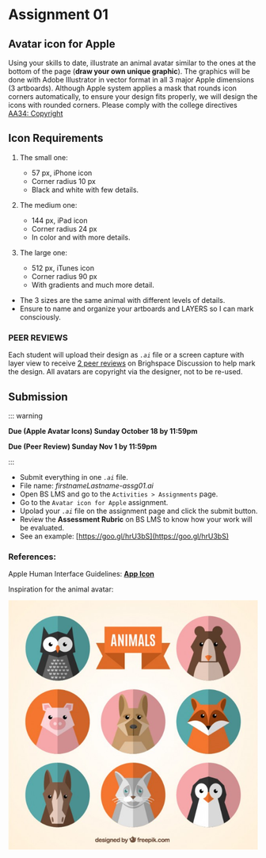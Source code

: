 # Assignment 01  

## Avatar icon for Apple

Using your skills to date, illustrate an animal avatar similar to the ones at the bottom of the page (**draw your own unique graphic**). The graphics will be done with Adobe Illustrator in vector format in all 3 major Apple dimensions (3 artboards). Although Apple system applies a mask that rounds icon corners automatically, to ensure your design fits properly, we will design the icons with rounded corners. Please comply with the college directives [AA34: Copyright](https://www.algonquincollege.com/policies/)


## Icon Requirements

<Badge text="Due Sun. Oct 18 by 11:59pm" />

1. The small one:
    - 57 px, iPhone icon 
    - Corner radius 10 px
    - Black and white with few details.

2. The medium one:
    - 144 px, iPad icon
    - Corner radius 24 px
    - In color and with more details.
3. The large one:
    - 512 px, iTunes icon
    - Corner radius 90 px
    - With gradients and much more detail.

- The 3 sizes are the same animal with different levels of details.
- Ensure to name and organize your artboards and LAYERS so I can mark consciously.


### PEER REVIEWS

<Badge text="Peer Review Due Sun. Nov 8 by 11:59pm" />

Each student will upload their design as *`.ai`* file or a screen capture with layer view to receive [2 peer reviews](https://brightspace.algonquincollege.com/d2l/le/187946/discussions/List) on Brighspace Discussion to help mark the design. All avatars are copyright via the designer, not to be re-used.


## Submission

::: warning

**Due (Apple Avatar Icons) Sunday October 18 by 11:59pm**

**Due (Peer Review) Sunday Nov 1 by 11:59pm**

:::

- Submit everything in one _`.ai`_ file.
- File name: *firstnameLastname-assg01.ai*
- Open BS LMS and go to the `Activities > Assignments` page.
- Go to the `Avatar icon for Apple` assignment.
- Upolad your _`.ai`_ file on the assignment page and click the submit button.
- Review the **Assessment Rubric** on BS LMS to know how your work will be evaluated.
- See an example: [https://goo.gl/hrU3bS](https://goo.gl/hrU3bS)

### References: 

Apple Human Interface Guidelines: [**App Icon**](https://developer.apple.com/design/human-interface-guidelines/ios/icons-and-images/app-icon/)


Inspiration for the animal avatar:

<img src="../assets/assg1-animal-avatars-collection.jpg" alt="Animal Avatars Collection">